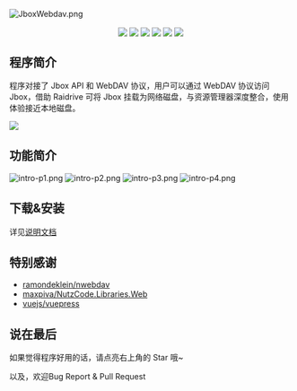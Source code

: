 ![JboxWebdav.png](https://s2.loli.net/2022/08/06/vk5BiwMhYL6l41U.png)
<p align="center">
  <img align="center" src="https://img.shields.io/github/license/1357310795/JboxWebdav" /> 
  <img align="center" src="https://img.shields.io/github/forks/1357310795/JboxWebdav" /> 
  <img align="center" src="https://img.shields.io/github/stars/1357310795/JboxWebdav" /> 
  <img align="center" src="https://img.shields.io/github/v/release/1357310795/JboxWebdav?include_prereleases" /> 
  <img align="center" src="https://img.shields.io/github/downloads/1357310795/JboxWebdav/total" />
  <img align="center" src="https://img.shields.io/github/deployments/1357310795/JboxWebdav/github-pages?label=Docs%20Build" /> 
</p>

## 程序简介
程序对接了 Jbox API 和 WebDAV 协议，用户可以通过 WebDAV 协议访问 Jbox，借助 Raidrive 可将 Jbox 挂载为网络磁盘，与资源管理器深度整合，使用体验接近本地磁盘。

![](https://s2.loli.net/2022/08/04/dLXmFnzAEi3yluO.png)

## 功能简介
![intro-p1.png](https://s2.loli.net/2022/07/03/nQGUeVpHfKYWX92.png)
![intro-p2.png](https://s2.loli.net/2022/07/03/wVdrNA2KH1BkfqU.png)
![intro-p3.png](https://s2.loli.net/2022/07/03/bivVemC479G2rsS.png)
![intro-p4.png](https://s2.loli.net/2022/08/06/fhDAcTuHNbE2Vw3.png)

## 下载&安装
详见[说明文档](https://1357310795.github.io/JboxWebdav/)

## 特别感谢
- [ramondeklein/nwebdav](https://github.com/ramondeklein/nwebdav)
- [maxpiva/NutzCode.Libraries.Web](https://github.com/maxpiva/NutzCode.Libraries.Web)
- [vuejs/vuepress](https://github.com/vuejs/vuepress)

## 说在最后
如果觉得程序好用的话，请点亮右上角的 Star 哦~

以及，欢迎Bug Report & Pull Request